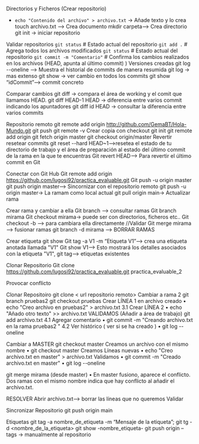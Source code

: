 Directorios y Ficheros (Crear repositorio)
- `echo "Contenido del archivo" > archivo.txt` → Añade texto y lo crea
touch archivo.txt —> Crea documento 
mkdir carpeta—> Crea directorio
git init → iniciar repositorio

Validar repositorios
`git status`             # Estado actual del repositorio
`git add .`              # Agrega todos los archivos modificados
`git status`           # Estado actual del repositorio
`git commit -m "Comentario"`  # Confirma los cambios realizados en los archivos (HEAD, apunta al último commit)
)
Versiones creadas
git log --oneline —> Muestra el historial de commits de manera resumida
git log → mas extenso
git show → ver cambio en todos los commits
git show “idCommit”--> commit concreto

Comparar cambios
git diff → compara el área de working y el comit que llamamos HEAD.
git diff HEAD-1 HEAD → diferencia entre varios commit indicando los apuntadores
git diff id HEAD → consultar la diferencia entre varios commits

Repositorio remoto
git remote add origin http://github.com/GemaBT/Hola-Mundo.git
git push 
git remote -v
Crear copia con checkout
git init
git remote add origin <nombre-repositorio-remoto>
git fetch origin master
git checkout origin/master
Revertir resetear commits
git reset --hard HEAD~1—>resetea el estado de tu directorio de trabajo y el área de preparación al estado del último commit de la rama en la que te encuentras
Git revert HEAD—> Para revertir el último commit en Git

Conectar con Git Hub
Git remote add origin https://github.com/lugosi92/practica_evaluable.git
Git push -u origin master
git push origin master—> Sincornizar con el repositorio remoto
git push -u origin master→ La ramam como local actual
git pull origin main→ Actualizar rama


Crear rama y cambiar a ella
Git branch —> consultar ramas
Git branch mirama
Git checkout mirama→ puede ser con directorios, ficheros etc..
Git checkout -b —> para cambiara ella directamente
//Validar
Git merge mirama—> fusionar ramas 
git branch -d mirama —> BORRAR RAMAS


Crear etiqueta
git show <nombretiqueta>
Git tag -a V1 -m “Etiqueta V1”—>  crea una etiqueta anotada llamada "V1" 
Git show V1—> Esto mostrará los detalles asociados con la etiqueta "V1", 
git tag—> etiquetas existentes	

Clonar Repositorio
Git clone https://github.com/lugosi92/practica_evaluable.git practica_evaluable_2

Provocar conflicto

Clonar Repositoiro 
git clone < url repositorio remoto>
Cambiar a rama 2 
git branch pruebas2
git checkout pruebas
Crear LÍNEA 1 en archivo creado
• echo "Creo archivo en pruebas2" > archivo.txt
3.1 Crear LÍNEA 2
• echo "Añado otro texto" >> archivo.txt
VALIDAMOS (Añadir a área de trabajo)
 git add archivo.txt
4.1 Agregar comentario 
• git commit -m "Creando archivo.txt en la rama pruebas2 "
4.2 Ver histórico ( ver si se ha creado )
• git log --oneline

Cambiar a MASTER
git checkout master
Creamos un archivo con el mismo nombre 
• git checkout master
Creamos Líneas nuevas 
• echo "Creo archivo.txt en master" > archivo.txt
Validamos 
• git commit -m "Creado archivo.txt en master"
• git log --oneline

git merge mirama (desde master)
• En master fusiono, aparece el conflicto. Dos ramas con el mismo nombre indica que hay conflicto al añadir el archivo.txt. 

RESOLVER 
Abrir archivo.txt—> borrar las líneas que no queremos 
Validar


Sincronizar Repositorio
git push origin main

Etiquetas
git tag -a nombre_de_etiqueta -m “Mensaje de la etiqueta”;
git tg -d <nombre_de_la_etiqueta>
git show -nombre_etiqueta-
git push origin –tags → manualmente al repositorio


 
